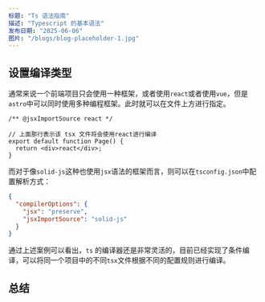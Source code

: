 ```yaml
---
标题: "Ts 语法指南"
描述: "Typescript 的基本语法"
发布日期: "2025-06-06"
图片: "/blogs/blog-placeholder-1.jpg"
---
```


## 设置编译类型

通常来说一个前端项目只会使用一种框架，或者使用`react`或者使用`vue`，但是`astro`中可以同时使用多种编程框架。此时就可以在文件上方进行指定。

```tsx
/** @jsxImportSource react */

// 上面那行表示该 tsx 文件将会使用react进行编译
export default function Page() {
  return <div>react</div>;
}
```

而对于像`solid-js`这种也使用`jsx`语法的框架而言，则可以在`tsconfig.json`中配置解析方式：

```json
{
  "compilerOptions": {
    "jsx": "preserve",
    "jsxImportSource": "solid-js"
  }
}
```

通过上述案例可以看出，`ts` 的编译器还是非常灵活的，目前已经实现了条件编译，可以将同一个项目中的不同`tsx`文件根据不同的配置规则进行编译。

## 总结
